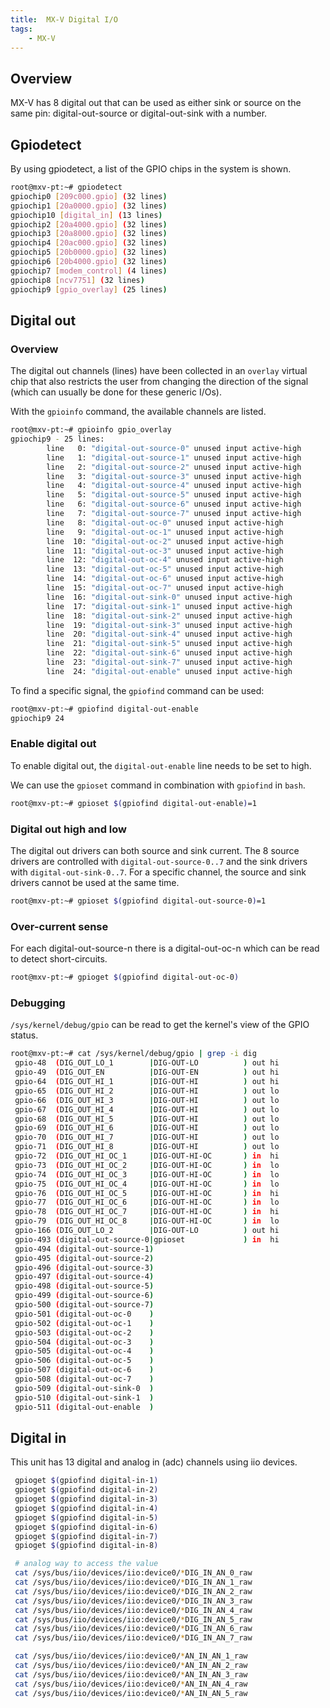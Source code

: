 ```yaml
---
title:  MX-V Digital I/O
tags:
    - MX-V
---
```


## Overview
MX-V has 8 digital out that can be used as either sink or source on the same pin: digital-out-source or digital-out-sink with a number.

## Gpiodetect

By using gpiodetect, a list of the GPIO chips in the system is shown.

```bash
root@mxv-pt:~# gpiodetect
gpiochip0 [209c000.gpio] (32 lines)
gpiochip1 [20a0000.gpio] (32 lines)
gpiochip10 [digital_in] (13 lines)
gpiochip2 [20a4000.gpio] (32 lines)
gpiochip3 [20a8000.gpio] (32 lines)
gpiochip4 [20ac000.gpio] (32 lines)
gpiochip5 [20b0000.gpio] (32 lines)
gpiochip6 [20b4000.gpio] (32 lines)
gpiochip7 [modem_control] (4 lines)
gpiochip8 [ncv7751] (32 lines)
gpiochip9 [gpio_overlay] (25 lines)
```

## Digital out

### Overview

The digital out channels (lines) have been collected in an `overlay` virtual chip
that also restricts the user from changing the direction of the signal (which
can usually be done for these generic I/Os).

With the `gpioinfo` command, the available channels are listed.

```bash
root@mxv-pt:~# gpioinfo gpio_overlay
gpiochip9 - 25 lines:
        line   0: "digital-out-source-0" unused input active-high
        line   1: "digital-out-source-1" unused input active-high
        line   2: "digital-out-source-2" unused input active-high
        line   3: "digital-out-source-3" unused input active-high
        line   4: "digital-out-source-4" unused input active-high
        line   5: "digital-out-source-5" unused input active-high
        line   6: "digital-out-source-6" unused input active-high
        line   7: "digital-out-source-7" unused input active-high
        line   8: "digital-out-oc-0" unused input active-high
        line   9: "digital-out-oc-1" unused input active-high
        line  10: "digital-out-oc-2" unused input active-high
        line  11: "digital-out-oc-3" unused input active-high
        line  12: "digital-out-oc-4" unused input active-high
        line  13: "digital-out-oc-5" unused input active-high
        line  14: "digital-out-oc-6" unused input active-high
        line  15: "digital-out-oc-7" unused input active-high
        line  16: "digital-out-sink-0" unused input active-high
        line  17: "digital-out-sink-1" unused input active-high
        line  18: "digital-out-sink-2" unused input active-high
        line  19: "digital-out-sink-3" unused input active-high
        line  20: "digital-out-sink-4" unused input active-high
        line  21: "digital-out-sink-5" unused input active-high
        line  22: "digital-out-sink-6" unused input active-high
        line  23: "digital-out-sink-7" unused input active-high
        line  24: "digital-out-enable" unused input active-high
```

To find a specific signal, the `gpiofind` command can be used:

```bash
root@mxv-pt:~# gpiofind digital-out-enable
gpiochip9 24
```

### Enable digital out

To enable digital out, the `digital-out-enable` line needs to be set to high.

We can use the `gpioset` command in combination with `gpiofind` in `bash`.

```bash
root@mxv-pt:~# gpioset $(gpiofind digital-out-enable)=1
```

### Digital out high and low

The digital out drivers can both source and sink current. The 8 source drivers
are controlled with `digital-out-source-0..7` and the sink drivers with
`digital-out-sink-0..7`. For a specific channel, the source and sink drivers
cannot be used at the same time.

```bash
root@mxv-pt:~# gpioset $(gpiofind digital-out-source-0)=1
```

### Over-current sense

For each digital-out-source-n there is a digital-out-oc-n which can be read to
detect short-circuits.

```bash
root@mxv-pt:~# gpioget $(gpiofind digital-out-oc-0)
```

### Debugging

`/sys/kernel/debug/gpio` can be read to get the kernel's view of the GPIO status.

```bash
root@mxv-pt:~# cat /sys/kernel/debug/gpio | grep -i dig
 gpio-48  (DIG_OUT_LO_1        |DIG-OUT-LO          ) out hi
 gpio-49  (DIG_OUT_EN          |DIG-OUT-EN          ) out hi
 gpio-64  (DIG_OUT_HI_1        |DIG-OUT-HI          ) out hi
 gpio-65  (DIG_OUT_HI_2        |DIG-OUT-HI          ) out lo
 gpio-66  (DIG_OUT_HI_3        |DIG-OUT-HI          ) out lo
 gpio-67  (DIG_OUT_HI_4        |DIG-OUT-HI          ) out lo
 gpio-68  (DIG_OUT_HI_5        |DIG-OUT-HI          ) out lo
 gpio-69  (DIG_OUT_HI_6        |DIG-OUT-HI          ) out lo
 gpio-70  (DIG_OUT_HI_7        |DIG-OUT-HI          ) out lo
 gpio-71  (DIG_OUT_HI_8        |DIG-OUT-HI          ) out lo
 gpio-72  (DIG_OUT_HI_OC_1     |DIG-OUT-HI-OC       ) in  hi
 gpio-73  (DIG_OUT_HI_OC_2     |DIG-OUT-HI-OC       ) in  lo
 gpio-74  (DIG_OUT_HI_OC_3     |DIG-OUT-HI-OC       ) in  lo
 gpio-75  (DIG_OUT_HI_OC_4     |DIG-OUT-HI-OC       ) in  lo
 gpio-76  (DIG_OUT_HI_OC_5     |DIG-OUT-HI-OC       ) in  hi
 gpio-77  (DIG_OUT_HI_OC_6     |DIG-OUT-HI-OC       ) in  lo
 gpio-78  (DIG_OUT_HI_OC_7     |DIG-OUT-HI-OC       ) in  hi
 gpio-79  (DIG_OUT_HI_OC_8     |DIG-OUT-HI-OC       ) in  lo
 gpio-166 (DIG_OUT_LO_2        |DIG-OUT-LO          ) out hi
 gpio-493 (digital-out-source-0|gpioset             ) in  hi
 gpio-494 (digital-out-source-1)
 gpio-495 (digital-out-source-2)
 gpio-496 (digital-out-source-3)
 gpio-497 (digital-out-source-4)
 gpio-498 (digital-out-source-5)
 gpio-499 (digital-out-source-6)
 gpio-500 (digital-out-source-7)
 gpio-501 (digital-out-oc-0    )
 gpio-502 (digital-out-oc-1    )
 gpio-503 (digital-out-oc-2    )
 gpio-504 (digital-out-oc-3    )
 gpio-505 (digital-out-oc-4    )
 gpio-506 (digital-out-oc-5    )
 gpio-507 (digital-out-oc-6    )
 gpio-508 (digital-out-oc-7    )
 gpio-509 (digital-out-sink-0  )
 gpio-510 (digital-out-sink-1  )
 gpio-511 (digital-out-enable  )
```

## Digital in
This unit has 13 digital and analog in (adc) channels using iio devices.

```bash
 gpioget $(gpiofind digital-in-1)
 gpioget $(gpiofind digital-in-2)
 gpioget $(gpiofind digital-in-3)
 gpioget $(gpiofind digital-in-4)
 gpioget $(gpiofind digital-in-5)
 gpioget $(gpiofind digital-in-6)
 gpioget $(gpiofind digital-in-7)
 gpioget $(gpiofind digital-in-8)

 # analog way to access the value
 cat /sys/bus/iio/devices/iio:device0/*DIG_IN_AN_0_raw
 cat /sys/bus/iio/devices/iio:device0/*DIG_IN_AN_1_raw
 cat /sys/bus/iio/devices/iio:device0/*DIG_IN_AN_2_raw
 cat /sys/bus/iio/devices/iio:device0/*DIG_IN_AN_3_raw
 cat /sys/bus/iio/devices/iio:device0/*DIG_IN_AN_4_raw
 cat /sys/bus/iio/devices/iio:device0/*DIG_IN_AN_5_raw
 cat /sys/bus/iio/devices/iio:device0/*DIG_IN_AN_6_raw
 cat /sys/bus/iio/devices/iio:device0/*DIG_IN_AN_7_raw

 cat /sys/bus/iio/devices/iio:device0/*AN_IN_AN_1_raw
 cat /sys/bus/iio/devices/iio:device0/*AN_IN_AN_2_raw
 cat /sys/bus/iio/devices/iio:device0/*AN_IN_AN_3_raw
 cat /sys/bus/iio/devices/iio:device0/*AN_IN_AN_4_raw
 cat /sys/bus/iio/devices/iio:device0/*AN_IN_AN_5_raw
```
